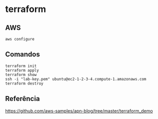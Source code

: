 # terraform

## AWS

```
aws configure
```

## Comandos

```
terraform init
terraform apply
terraform show
ssh -i "lab-key.pem" ubuntu@ec2-1-2-3-4.compute-1.amazonaws.com
terraform destroy
```

## Referência

https://github.com/aws-samples/apn-blog/tree/master/terraform_demo
